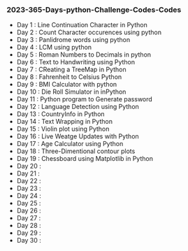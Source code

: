 ### 2023-365-Days-python-Challenge-Codes-Codes
+ Day 1 : Line Continuation Character in Python
+ Day 2 : Count Character occurences using python
+ Day 3 : Panlidrome words using python
+ Day 4 : LCM using python
+ Day 5 : Roman Numbers to Decimals in python
+ Day 6 : Text to Handwriting using Python
+ Day 7 : CReating a TreeMap in Python
+ Day 8 : Fahrenheit to Celsius Python
+ Day 9 : BMI Calculator with python
+ Day 10 : Die Roll Simulator in inPython
+ Day 11 : Python program to Generate password
+ Day 12 : Language Detection using Python
+ Day 13 : CountryInfo in Python
+ Day 14 : Text Wrapping in Python
+ Day 15 : Violin plot using Python
+ Day 16 : Live Weatge Updates with Python
+ Day 17 : Age Calculator using Python
+ Day 18 : Three-Dimentional contour plots
+ Day 19 : Chessboard using Matplotlib in Python
+ Day 20 : 
+ Day 21 : 
+ Day 22 : 
+ Day 23 : 
+ Day 24 : 
+ Day 25 : 
+ Day 26 : 
+ Day 27 : 
+ Day 28 : 
+ Day 29 : 
+ Day 30 : 
